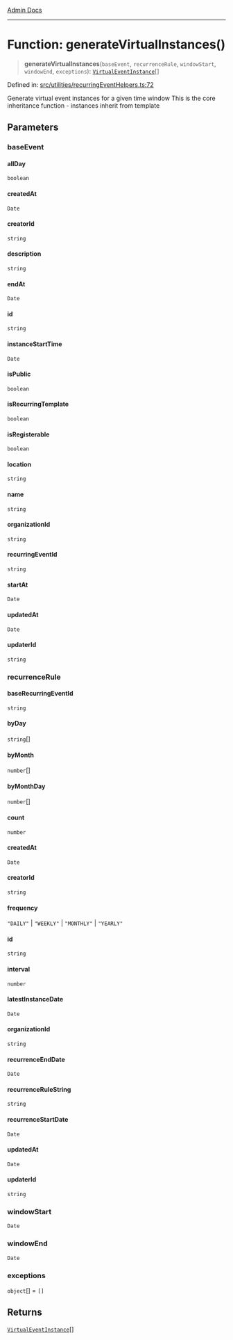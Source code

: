 [Admin Docs](/)

***

# Function: generateVirtualInstances()

> **generateVirtualInstances**(`baseEvent`, `recurrenceRule`, `windowStart`, `windowEnd`, `exceptions`): [`VirtualEventInstance`](../type-aliases/VirtualEventInstance.md)[]

Defined in: [src/utilities/recurringEventHelpers.ts:72](https://github.com/gautam-divyanshu/talawa-api/blob/d8a8cac9e6df3a48d2412b7eda7ba90695bb5e35/src/utilities/recurringEventHelpers.ts#L72)

Generate virtual event instances for a given time window
This is the core inheritance function - instances inherit from template

## Parameters

### baseEvent

#### allDay

`boolean`

#### createdAt

`Date`

#### creatorId

`string`

#### description

`string`

#### endAt

`Date`

#### id

`string`

#### instanceStartTime

`Date`

#### isPublic

`boolean`

#### isRecurringTemplate

`boolean`

#### isRegisterable

`boolean`

#### location

`string`

#### name

`string`

#### organizationId

`string`

#### recurringEventId

`string`

#### startAt

`Date`

#### updatedAt

`Date`

#### updaterId

`string`

### recurrenceRule

#### baseRecurringEventId

`string`

#### byDay

`string`[]

#### byMonth

`number`[]

#### byMonthDay

`number`[]

#### count

`number`

#### createdAt

`Date`

#### creatorId

`string`

#### frequency

`"DAILY"` \| `"WEEKLY"` \| `"MONTHLY"` \| `"YEARLY"`

#### id

`string`

#### interval

`number`

#### latestInstanceDate

`Date`

#### organizationId

`string`

#### recurrenceEndDate

`Date`

#### recurrenceRuleString

`string`

#### recurrenceStartDate

`Date`

#### updatedAt

`Date`

#### updaterId

`string`

### windowStart

`Date`

### windowEnd

`Date`

### exceptions

`object`[] = `[]`

## Returns

[`VirtualEventInstance`](../type-aliases/VirtualEventInstance.md)[]
